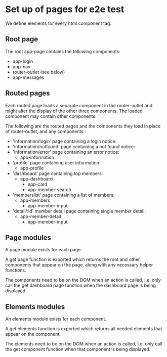 # Set up of pages for e2e test

We define elements for every html component tag.

## Root page

The root app-page contains the following components:
- app-login
- app-nav
- router-outlet (see below)
- app-messages

## Routed pages

Each routed page loads a separate component in the router-outlet and might alter the display of the other three components.  The loaded component may contain other components.

The following are the routed pages and the components they load in place of router-outlet, and any components :

- 'information/login' page containing a login notice:
- 'information/notfound' page containing a not found notice:
- 'information/error' page containing an error notice:
  - app-information
- 'profile' page containing user information:
  - app-profile
- 'dashboard' page containing top members:
  - app-dashboard
    - app-card
    - app-member-search
- 'memberslist' page containing a list of members:
  - app-members
    - app-member-input.
- 'detail/:id' member detail page containing single member detail:
  - app-member-detail
    - app-member-input.

## Page modules

A page module exists for each page.

A get page function is exported which returns the root and other components that appear on the page, along with any necessary helper functions.

The components need to be on the DOM when an action is called, i.e. only call the get dashboard page function when the dashboard page is being displayed.

## Elements modules

An elements module exists for each component.

A get elements function is exported which returns all needed elements that appear on the component.

The elements need to be on the DOM when an action is called, i.e. only call the get component function when that component is being displayed.
